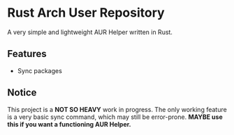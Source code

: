 
# Rust Arch User Repository

A very simple and lightweight AUR Helper written in Rust. 




## Features

- Sync packages


## Notice

This project is a __NOT SO HEAVY__ work in progress. The only working feature is a very basic sync command, which may still be error-prone. __MAYBE use this if you want a functioning AUR Helper.__
